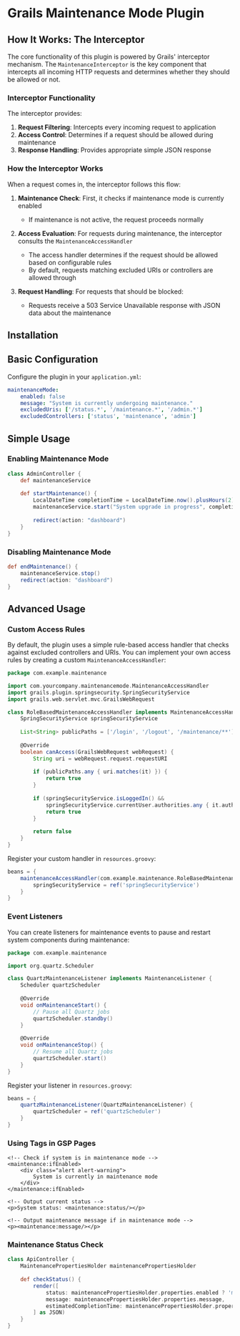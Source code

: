 # Grails Maintenance Mode Plugin


## How It Works: The Interceptor

The core functionality of this plugin is powered by Grails' interceptor mechanism. The `MaintenanceInterceptor` is the key component that intercepts all incoming HTTP requests and determines whether they should be allowed or not.

### Interceptor Functionality

The interceptor provides:

1. **Request Filtering**: Intercepts every incoming request to application
2. **Access Control**: Determines if a request should be allowed during maintenance
3. **Response Handling**: Provides appropriate simple JSON response

### How the Interceptor Works

When a request comes in, the interceptor follows this flow:

1. **Maintenance Check**: First, it checks if maintenance mode is currently enabled
    - If maintenance is not active, the request proceeds normally

2. **Access Evaluation**: For requests during maintenance, the interceptor consults the `MaintenanceAccessHandler`
    - The access handler determines if the request should be allowed based on configurable rules
    - By default, requests matching excluded URIs or controllers are allowed through

3. **Request Handling**: For requests that should be blocked:
    - Requests receive a 503 Service Unavailable response with JSON data about the maintenance

## Installation



## Basic Configuration

Configure the plugin in your `application.yml`:

```yaml
maintenanceMode:
    enabled: false
    message: "System is currently undergoing maintenance."
    excludedUris: ['/status.*', '/maintenance.*', '/admin.*']
    excludedControllers: ['status', 'maintenance', 'admin']
```

## Simple Usage

### Enabling Maintenance Mode

```groovy
class AdminController {
    def maintenanceService
    
    def startMaintenance() {
        LocalDateTime completionTime = LocalDateTime.now().plusHours(2)
        maintenanceService.start("System upgrade in progress", completionTime)
        
        redirect(action: "dashboard")
    }
}
```

### Disabling Maintenance Mode

```groovy
def endMaintenance() {
    maintenanceService.stop()
    redirect(action: "dashboard")
}
```

## Advanced Usage

### Custom Access Rules

By default, the plugin uses a simple rule-based access handler that checks against excluded controllers and URIs. You can implement your own access rules by creating a custom `MaintenanceAccessHandler`:

```groovy
package com.example.maintenance

import com.yourcompany.maintenancemode.MaintenanceAccessHandler
import grails.plugin.springsecurity.SpringSecurityService
import grails.web.servlet.mvc.GrailsWebRequest

class RoleBasedMaintenanceAccessHandler implements MaintenanceAccessHandler {
    SpringSecurityService springSecurityService
    
    List<String> publicPaths = ['/login', '/logout', '/maintenance/**']
    
    @Override
    boolean canAccess(GrailsWebRequest webRequest) {
        String uri = webRequest.request.requestURI
        
        if (publicPaths.any { uri.matches(it) }) {
            return true
        }
        
        if (springSecurityService.isLoggedIn() && 
            springSecurityService.currentUser.authorities.any { it.authority == 'ROLE_SUPER_USER' }) {
            return true
        }
        
        return false
    }
}
```

Register your custom handler in `resources.groovy`:

```groovy
beans = {
    maintenanceAccessHandler(com.example.maintenance.RoleBasedMaintenanceAccessHandler) {
        springSecurityService = ref('springSecurityService')
    }
}
```

### Event Listeners

You can create listeners for maintenance events to pause and restart system components during maintenance:

```groovy
package com.example.maintenance

import org.quartz.Scheduler

class QuartzMaintenanceListener implements MaintenanceListener {
    Scheduler quartzScheduler
    
    @Override
    void onMaintenanceStart() {
        // Pause all Quartz jobs
        quartzScheduler.standby()
    }
    
    @Override
    void onMaintenanceStop() {
        // Resume all Quartz jobs
        quartzScheduler.start()
    }
}
```

Register your listener in `resources.groovy`:

```groovy
beans = {
    quartzMaintenanceListener(QuartzMaintenanceListener) {
        quartzScheduler = ref('quartzScheduler')
    }
}
```

### Using Tags in GSP Pages

```gsp
<!-- Check if system is in maintenance mode -->
<maintenance:ifEnabled>
    <div class="alert alert-warning">
        System is currently in maintenance mode
    </div>
</maintenance:ifEnabled>

<!-- Output current status -->
<p>System status: <maintenance:status/></p>

<!-- Output maintenance message if in maintenance mode -->
<p><maintenance:message/></p>
```

### Maintenance Status Check

```groovy
class ApiController {
    MaintenancePropertiesHolder maintenancePropertiesHolder
    
    def checkStatus() {
        render([
            status: maintenancePropertiesHolder.properties.enabled ? 'maintenance' : 'operational',
            message: maintenancePropertiesHolder.properties.message,
            estimatedCompletionTime: maintenancePropertiesHolder.properties.estimatedCompletionTime
        ] as JSON)
    }
}
```